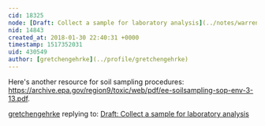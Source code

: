 ```yaml
---
cid: 18325
node: [Draft: Collect a sample for laboratory analysis](../notes/warren/09-07-2017/collect-a-sample-for-laboratory-analysis)
nid: 14843
created_at: 2018-01-30 22:40:31 +0000
timestamp: 1517352031
uid: 430549
author: [gretchengehrke](../profile/gretchengehrke)
---
```


Here's another resource for soil sampling procedures: https://archive.epa.gov/region9/toxic/web/pdf/ee-soilsampling-sop-env-3-13.pdf. 

[gretchengehrke](../profile/gretchengehrke) replying to: [Draft: Collect a sample for laboratory analysis](../notes/warren/09-07-2017/collect-a-sample-for-laboratory-analysis)

